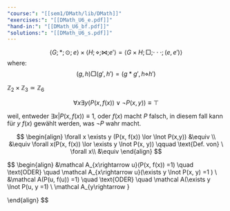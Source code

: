 ```yaml
---
"course:": "[[sem1/DMath/lib/DMath]]"
"exercises:": "[[DMath_U6_e.pdf]]"
"hand-in:": "[[DMath_U6_bf.pdf]]"
"solutions:": "[[DMath_U6_s.pdf]]"
---
```




$$\langle G ; *;\odot ;e \rangle \times \langle H;\diamond ;\bowtie ;e'\rangle = \langle G\times H; \Box;\cdot\cdot\cdot; (e,e') \rangle$$
where: 
$$(g,\,h) \Box (g',\,h') = (g*g', h\diamond h')$$

$\mathbb{Z}_2\times \mathbb{Z}_3\simeq\mathbb{Z}_6$



















$$
\forall x \exists y (P(x, f(x)) \lor \lnot P(x,y)) \equiv \top
$$

weil, entweder $\exists x | P(x, f(x)) \equiv 1$, oder $f(x)$ macht $P$ falsch, in diesem fall kann für $y$  $f(x)$ gewählt werden, was $\lnot P$ wahr macht.


$$
\begin{align}
\forall x \exists y (P(x, f(x)) \lor \lnot P(x,y)) &\equiv \\
&\equiv \forall x(P(x, f(x)) \lor \exists y \lnot P(x, y)) \qquad \text{Def. von} \ \forall x\\
&\equiv 
\end{align}
$$



$$
\begin{align}
&\mathcal A_{x\rightarrow u}(P(x, f(x)) =1) \quad \text{ODER} \quad \mathcal A_{x\rightarrow u}(\exists  y \lnot P(x, y) =1 ) \\
&\mathcal A(P(u, f(u)) =1) \quad \text{ODER} \quad \mathcal A(\exists y \lnot P(u, y =1) \\
\mathcal A_{y\rightarrow }


\end{align}
$$